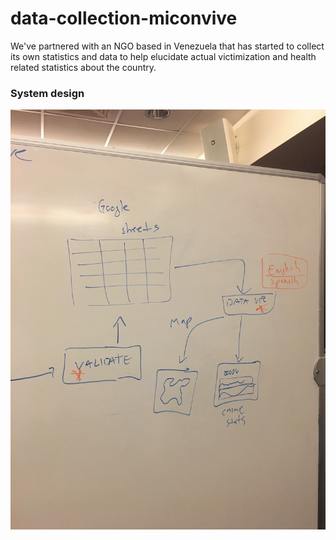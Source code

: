 # data-collection-miconvive
We've partnered with an NGO based in Venezuela that has started to collect its own statistics and data to help elucidate actual victimization and health related statistics about the country. 

### System design    
![Alt text](/IMG_3744.JPG?raw=true "Optional Title")
